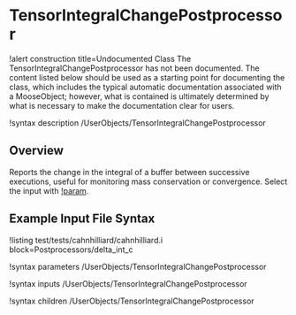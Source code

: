 # TensorIntegralChangePostprocessor

!alert construction title=Undocumented Class
The TensorIntegralChangePostprocessor has not been documented. The content listed below should be used as a starting point for
documenting the class, which includes the typical automatic documentation associated with a
MooseObject; however, what is contained is ultimately determined by what is necessary to make the
documentation clear for users.

!syntax description /UserObjects/TensorIntegralChangePostprocessor

## Overview

Reports the change in the integral of a buffer between successive executions, useful for monitoring
mass conservation or convergence. Select the input with
[!param](/Postprocessors/TensorIntegralChangePostprocessor/buffer).

## Example Input File Syntax

!listing test/tests/cahnhilliard/cahnhilliard.i block=Postprocessors/delta_int_c

!syntax parameters /UserObjects/TensorIntegralChangePostprocessor

!syntax inputs /UserObjects/TensorIntegralChangePostprocessor

!syntax children /UserObjects/TensorIntegralChangePostprocessor
